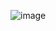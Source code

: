 ![image](https://github.com/trducloc/SpringBoot/assets/109507062/06f93be8-4564-4931-a617-ee4c87a7f9ce)
